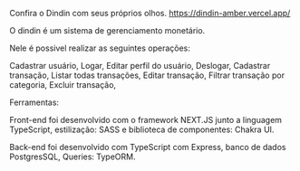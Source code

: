 Confira o Dindin com seus próprios olhos. <a>https://dindin-amber.vercel.app/</a>

O dindin é um  sistema de gerenciamento monetário.

Nele é possivel realizar as seguintes operações:

Cadastrar usuário,
Logar,
Editar perfil do usuário,
Deslogar,
Cadastrar transação,
Listar todas transações,
Editar transação,
Filtrar transação por categoria,
Excluir transação,

Ferramentas:

Front-end foi desenvolvido com o framework NEXT.JS junto a linguagem TypeScript, estilização: SASS e biblioteca de componentes: Chakra UI.

Back-end foi desenvolvido com TypeScript com Express, banco de dados PostgresSQL, Queries: TypeORM.
